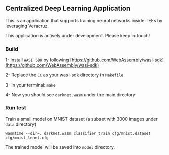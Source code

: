 ## Centralized Deep Learning Application

This is an application that supports training neural networks inside TEEs by leveraging Veracruz. 

This application is actively under development. Please keep in touch!

### Build

1- Install `WASI SDK` by following [https://github.com/WebAssembly/wasi-sdk](https://github.com/WebAssembly/wasi-sdk)

2- Replace the `CC` as your wasi-sdk directory in `Makefile`

3- In your terminal: `make`

4- Now you should see `darknet.wasm` under the main directory

### Run test

Train a small model on MNIST dataset (a subset with 3000 images under `data` directory)
```
wasmtime --dir=. darknet.wasm classifier train cfg/mnist.dataset cfg/mnist_lenet.cfg
```

The trained model will be saved into `model` directory.
